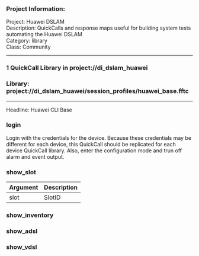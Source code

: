 ### Project Information:
Project: Huawei DSLAM  
Description: QuickCalls and response maps useful for building system tests automating the Huawei DSLAM  
Category: library  
Class: Community  
  
___
### 1 QuickCall Library in project://di_dslam_huawei
### Library: project://di_dslam_huawei/session_profiles/huawei_base.fftc
___
Headline: Huawei CLI Base
### login
Login with the credentials for the device. Because these credentials may be different for each device, this QuickCall should be replicated for each device QuickCall library.
Also, enter the configuration mode and trun off alarm and event output. 
### show_slot

Argument | Description
------------ | -------------
slot | SlotID
### show_inventory
### show_adsl
### show_vdsl
